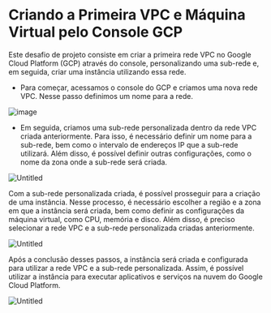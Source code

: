 
# Criando a Primeira VPC e Máquina Virtual pelo Console GCP

Este desafio de projeto consiste em criar a primeira rede VPC no Google Cloud Platform (GCP) através do console, personalizando uma sub-rede e, em seguida, criar uma instância utilizando essa rede.

- Para começar,  acessamos o console do GCP e criamos uma nova rede VPC. Nesse passo definimos um nome para a rede.

![image](https://s3-us-west-2.amazonaws.com/secure.notion-static.com/a947939b-a58a-4812-960d-1348cb829eb0/Untitled.png)

- Em seguida, criamos uma sub-rede personalizada dentro da rede VPC criada anteriormente. Para isso, é necessário definir um nome para a sub-rede, bem como o intervalo de endereços IP que a sub-rede utilizará. Além disso, é possível definir outras configurações, como o nome da zona onde a sub-rede será criada.

![Untitled](https://s3-us-west-2.amazonaws.com/secure.notion-static.com/5e4ced02-4473-441a-b99b-dd86de96a858/Untitled.png)

Com a sub-rede personalizada criada, é possível prosseguir para a criação de uma instância. Nesse processo, é necessário escolher a região e a zona em que a instância será criada, bem como definir as configurações da máquina virtual, como CPU, memória e disco. Além disso, é preciso selecionar a rede VPC e a sub-rede personalizada criadas anteriormente.

![Untitled](https://s3-us-west-2.amazonaws.com/secure.notion-static.com/975e15ad-6689-4aec-82c0-22cb8120cf65/Untitled.png)

Após a conclusão desses passos, a instância será criada e configurada para utilizar a rede VPC e a sub-rede personalizada. Assim, é possível utilizar a instância para executar aplicativos e serviços na nuvem do Google Cloud Platform.

![Untitled](https://s3-us-west-2.amazonaws.com/secure.notion-static.com/ee774f11-6ebe-4086-b4af-25611e7d42a2/Untitled.png)
